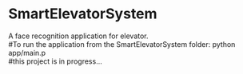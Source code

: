 # SmartElevatorSystem 
A face recognition application for elevator.<br/>
#To run the application from the SmartElevatorSystem folder:  python app/main.p <br/>
#this project is in progress...

